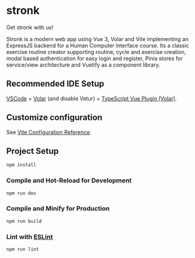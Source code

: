 # stronk
Get stronk with us!

Stronk is a modern web app using Vue 3, Volar and Vite implementing an ExpressJS backend for a Human Computer Interface course. Its a classic exercise routine creator supporting routine, cycle and exercise creation, modal based authentication for easy login and register, Pinia stores for service/view architecture and Vuetify as a component library.


## Recommended IDE Setup

[VSCode](https://code.visualstudio.com/) + [Volar](https://marketplace.visualstudio.com/items?itemName=Vue.volar) (and disable Vetur) + [TypeScript Vue Plugin (Volar)](https://marketplace.visualstudio.com/items?itemName=Vue.vscode-typescript-vue-plugin).

## Customize configuration

See [Vite Configuration Reference](https://vitejs.dev/config/).

## Project Setup

```sh
npm install
```

### Compile and Hot-Reload for Development

```sh
npm run dev
```

### Compile and Minify for Production

```sh
npm run build
```

### Lint with [ESLint](https://eslint.org/)

```sh
npm run lint
```
